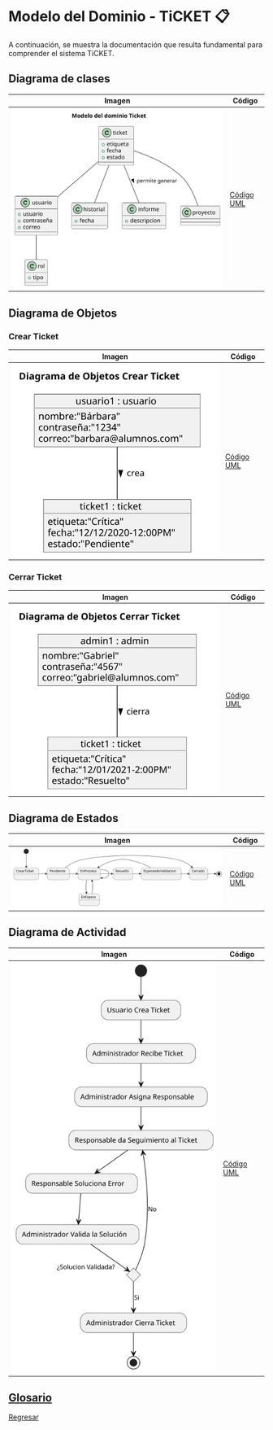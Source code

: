 # Modelo del Dominio - TiCKET 📋

A continuación, se muestra la documentación que resulta fundamental para comprender el sistema TiCKET.

## Diagrama de clases

| Imagen | Código |
|--------|--------|
|![Imagen](/imagenes/modelosUML/ModeloDominioTicket.svg)|[Código UML](/modelosUML/DiagramasModeloDominio/ModeloDominioTicket.puml)|


## Diagrama de Objetos

### Crear Ticket

| Imagen | Código |
|--------|--------|
|![Imagen](/imagenes/modelosUML/DiagramaObjetosCrearTicket.svg)|[Código UML](/modelosUML/DiagramasModeloDominio/DiagramaDeObjetosCrearTicket.puml)|

### Cerrar Ticket

| Imagen | Código |
|--------|--------|
|![Imagen](/imagenes/modelosUML/DiagramaObjetosCerrarTicket.svg)|[Código UML](/modelosUML/DiagramasModeloDominio/DiagramaDeObjetosCerrarTicket.puml)|

## Diagrama de Estados

| Imagen | Código |
|--------|--------|
|![Imagen](/imagenes/modelosUML/EstadoVidaTicket.svg)|[Código UML](/modelosUML/DiagramaDeEstados/EstadoDeVidaTicket.puml)|


## Diagrama de Actividad

| Imagen | Código |
|--------|--------|
|![Imagen](/imagenes/modelosUML/DiagramaActicidad.svg)|[Código UML](/modelosUML/DiagramaActividades/DiagramaDeActividad.puml)|

## [Glosario](/modelosUML/README.md)

[Regresar](/README.md)